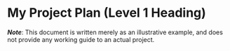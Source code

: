 # My Project Plan (Level 1 Heading)
***Note***: This document is written merely as an illustrative example, and does not provide
any working guide to an actual project.
